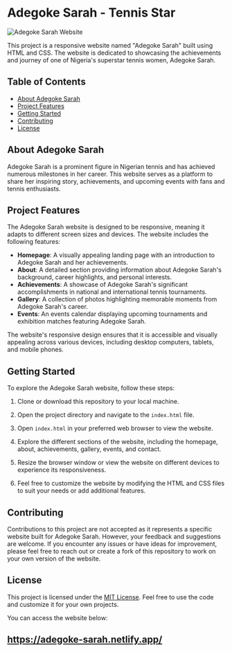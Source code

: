 # Adegoke Sarah -  Tennis Star 

![Adegoke Sarah Website](screenshot.png)

This project is a responsive website named "Adegoke Sarah" built using HTML and CSS. The website is dedicated to showcasing the achievements and journey of one of Nigeria's superstar tennis women, Adegoke Sarah.

## Table of Contents

- [About Adegoke Sarah](#about-adegoke-sarah)
- [Project Features](#project-features)
- [Getting Started](#getting-started)
- [Contributing](#contributing)
- [License](#license)

## About Adegoke Sarah

Adegoke Sarah is a prominent figure in Nigerian tennis and has achieved numerous milestones in her career. This website serves as a platform to share her inspiring story, achievements, and upcoming events with fans and tennis enthusiasts.

## Project Features

The Adegoke Sarah website is designed to be responsive, meaning it adapts to different screen sizes and devices. The website includes the following features:

- **Homepage**: A visually appealing landing page with an introduction to Adegoke Sarah and her achievements.
- **About**: A detailed section providing information about Adegoke Sarah's background, career highlights, and personal interests.
- **Achievements**: A showcase of Adegoke Sarah's significant accomplishments in national and international tennis tournaments.
- **Gallery**: A collection of photos highlighting memorable moments from Adegoke Sarah's career.
- **Events**: An events calendar displaying upcoming tournaments and exhibition matches featuring Adegoke Sarah.

The website's responsive design ensures that it is accessible and visually appealing across various devices, including desktop computers, tablets, and mobile phones.

## Getting Started

To explore the Adegoke Sarah website, follow these steps:

1. Clone or download this repository to your local machine.

2. Open the project directory and navigate to the `index.html` file.

3. Open `index.html` in your preferred web browser to view the website.

4. Explore the different sections of the website, including the homepage, about, achievements, gallery, events, and contact.

5. Resize the browser window or view the website on different devices to experience its responsiveness.

6. Feel free to customize the website by modifying the HTML and CSS files to suit your needs or add additional features.

## Contributing

Contributions to this project are not accepted as it represents a specific website built for Adegoke Sarah. However, your feedback and suggestions are welcome. If you encounter any issues or have ideas for improvement, please feel free to reach out or create a fork of this repository to work on your own version of the website.

## License

This project is licensed under the [MIT License](LICENSE). Feel free to use the code and customize it for your own projects.

You can access the website below:

##  https://adegoke-sarah.netlify.app/
